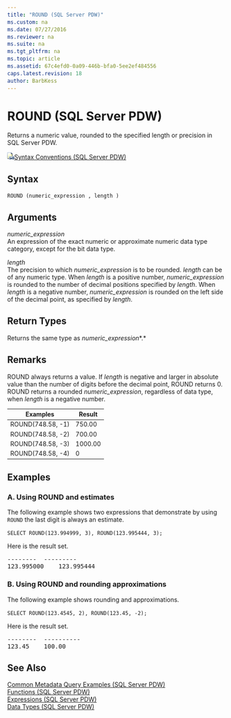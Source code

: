 ```yaml
---
title: "ROUND (SQL Server PDW)"
ms.custom: na
ms.date: 07/27/2016
ms.reviewer: na
ms.suite: na
ms.tgt_pltfrm: na
ms.topic: article
ms.assetid: 67c4efd0-0a09-446b-bfa0-5ee2ef484556
caps.latest.revision: 18
author: BarbKess
---
```

# ROUND (SQL Server PDW)
Returns a numeric value, rounded to the specified length or precision in SQL Server PDW.  
  
![Topic link icon](../../mpp/sqlpdw/media/Topic_Link.gif "Topic_Link")[Syntax Conventions &#40;SQL Server PDW&#41;](../../mpp/sqlpdw/syntax-conventions-sql-server-pdw.md)  
  
## Syntax  
  
```  
ROUND (numeric_expression , length )  
```  
  
## Arguments  
*numeric_expression*  
An expression of the exact numeric or approximate numeric data type category, except for the bit data type.  
  
*length*  
The precision to which *numeric_expression* is to be rounded. *length* can be of any numeric type. When *length* is a positive number, *numeric_expression* is rounded to the number of decimal positions specified by *length*. When *length* is a negative number, *numeric_expression* is rounded on the left side of the decimal point, as specified by *length*.  
  
## Return Types  
Returns the same type as *numeric_expression**.*  
  
## Remarks  
ROUND always returns a value. If *length* is negative and larger in absolute value than the number of digits before the decimal point, ROUND returns 0. ROUND returns a rounded *numeric_expression*, regardless of data type, when *length* is a negative number.  
  
|Examples|Result|  
|------------|----------|  
|ROUND(748.58, -1)|750.00|  
|ROUND(748.58, -2)|700.00|  
|ROUND(748.58, -3)|1000.00|  
|ROUND(748.58, -4)|0|  
  
## Examples  
  
### A. Using ROUND and estimates  
The following example shows two expressions that demonstrate by using `ROUND` the last digit is always an estimate.  
  
```  
SELECT ROUND(123.994999, 3), ROUND(123.995444, 3);  
```  
  
Here is the result set.  
  
<pre>--------  ---------  
123.995000    123.995444</pre>  
  
### B. Using ROUND and rounding approximations  
The following example shows rounding and approximations.  
  
```  
SELECT ROUND(123.4545, 2), ROUND(123.45, -2);  
```  
  
Here is the result set.  
  
<pre>--------  ----------  
123.45    100.00</pre>  
  
## See Also  
[Common Metadata Query Examples &#40;SQL Server PDW&#41;](../../mpp/sqlpdw/common-metadata-query-examples-sql-server-pdw.md)  
[Functions &#40;SQL Server PDW&#41;](../../mpp/sqlpdw/functions-sql-server-pdw.md)  
[Expressions &#40;SQL Server PDW&#41;](../../mpp/sqlpdw/expressions-sql-server-pdw.md)  
[Data Types &#40;SQL Server PDW&#41;](../../mpp/sqlpdw/data-types-sql-server-pdw.md)  
  
